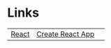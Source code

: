 # Links
|   |   |   |
|---|---|---|
|[React](https://react.dev/)|[Create React App](https://create-react-app.dev/docs/getting-started/)|   |

